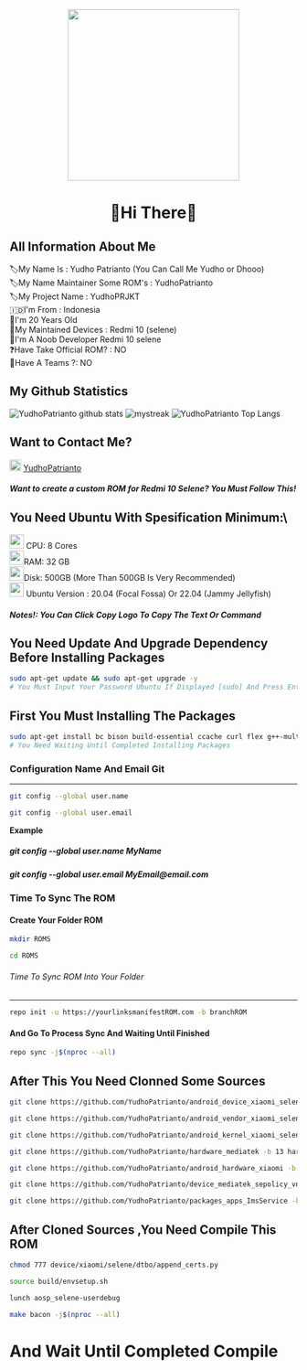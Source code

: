 <p align="center">
<img src="https://avatars.githubusercontent.com/u/124352333?v=4"
width="300"
height="300" />
</p>
 
<h1 align="center">👋Hi There👋

All Information About Me
---------------
🏷My Name Is : Yudho Patrianto (You Can Call Me Yudho or Dhooo)\
🏷My Name Maintainer Some ROM's : YudhoPatrianto\
🏷My Project Name : YudhoPRJKT\
🇮🇩I'm From : Indonesia\
👦I'm 20 Years Old\
📱My Maintained Devices : Redmi 10 (selene)\
🥲I'm A Noob Developer Redmi 10 selene\
❓Have Take Official ROM? : NO\
👥Have A Teams ?: NO


My Github Statistics
---------------
![YudhoPatrianto github stats](https://github-readme-stats.vercel.app/api?username=YudhoPatrianto&show_icons=true&theme=tokyonight)
<img src="https://github-readme-streak-stats.herokuapp.com/?user=AkuraDiary&theme=tokyonight" alt="mystreak"/>
![YudhoPatrianto Top Langs](https://github-readme-stats.vercel.app/api/top-langs/?username=YudhoPatrianto&theme=tokyonight&layout=compact)


Want to Contact Me?
---------------
<img src="https://upload.wikimedia.org/wikipedia/commons/thumb/8/82/Telegram_logo.svg/640px-Telegram_logo.svg.png" width=20 height=20/> [YudhoPatrianto](https://t.me/YudhoPatrianto "YudhoPatrianto")


<h5>Want to create a custom ROM for Redmi 10 Selene? You Must Follow This!

You Need Ubuntu With Spesification Minimum:\
---------------
<img src="https://encrypted-tbn0.gstatic.com/images?q=tbn:ANd9GcT28alGmo4vSRrUGuKXTzUAOwLexCIe9bXqdg&usqp=CAU" width=25 height=25/> CPU: 8 Cores\
<img src="https://media.istockphoto.com/id/1405202427/photo/closeup-circuit-board-of-computers-memorys-module-so-dimm-ddr-standart-for-laptop-isolated-on.jpg?s=612x612&w=0&k=20&c=pzkQzXpr4kJ_G0E43l7REMMhwA_fhOSbkmZ6hiZXpP4=" width=25 height=25/>RAM: 32 GB\
<img src="https://encrypted-tbn0.gstatic.com/images?q=tbn:ANd9GcQ3_fJzR9bJUrHo9HEJkWvrZL27uCdlwMXzf9WIkw8Of8k811eHYIYPT3EWNLoLDj9RawU&usqp=CAU" width=25 height=25/>Disk: 500GB (More Than 500GB Is Very Recommended)\
<img src ="https://upload.wikimedia.org/wikipedia/commons/thumb/a/ab/Logo-ubuntu_cof-orange-hex.svg/2048px-Logo-ubuntu_cof-orange-hex.svg.png" width=25 height=25/>	Ubuntu Version : 20.04 (Focal Fossa) Or 22.04 (Jammy Jellyfish)


<h5>Notes!: You Can Click Copy Logo To Copy The Text Or Command

You Need Update And Upgrade Dependency Before Installing Packages
---------------
```bash
sudo apt-get update && sudo apt-get upgrade -y
# You Must Input Your Password Ubuntu If Displayed [sudo] And Press Enter In Your Keyboard And Waiting To Completed 

```



First You Must Installing The Packages
---------------
```bash
sudo apt-get install bc bison build-essential ccache curl flex g++-multilib gcc-multilib git gnupg gperf imagemagick lib32ncurses5-dev lib32readline-dev lib32z1-dev liblz4-tool libncurses5-dev libsdl1.2-dev libssl-dev libxml2 libxml2-utils lzop pngcrush rsync schedtool squashfs-tools xsltproc zip zlib1g-dev -y
# You Need Waiting Until Completed Installing Packages
```


### Configuration Name And Email Git 
---------------
```bash
git config --global user.name 
```
```bash
git config --global user.email
```
**Example**
<h5>git config --global user.name MyName
<h5>git config --global user.email MyEmail@email.com



### Time To Sync The ROM
#### Create Your Folder ROM

```bash
mkdir ROMS
```
```bash
cd ROMS
```
###### Time To Sync ROM Into Your Folder #### 
---------------
```bash
repo init -u https://yourlinksmanifestROM.com -b branchROM
```

#### And Go To Process Sync And Waiting Until Finished ####
```bash
repo sync -j$(nproc --all)
```

After This You Need Clonned Some Sources
---------------
```bash
git clone https://github.com/YudhoPatrianto/android_device_xiaomi_selene -b aosp device/xiaomi/selene
```
```bash
git clone https://github.com/YudhoPatrianto/android_vendor_xiaomi_selene -b 13 vendor/xiaomi/selene
```
```bash
git clone https://github.com/YudhoPatrianto/android_kernel_xiaomi_selene -b tiramisu kernel/xiaomi/selene
```
```bash
git clone https://github.com/YudhoPatrianto/hardware_mediatek -b 13 hardware/mediatek
```
```bash
git clone https://github.com/YudhoPatrianto/android_hardware_xiaomi -b 13 hardware/xiaomi
```
```bash
git clone https://github.com/YudhoPatrianto/device_mediatek_sepolicy_vndr -b 13 device/mediatek/sepolicy_vndr
```
```bash
git clone https://github.com/YudhoPatrianto/packages_apps_ImsService -b 13 packages/apps/ImsService
```

After Cloned Sources ,You Need Compile This ROM
---------------
```bash
chmod 777 device/xiaomi/selene/dtbo/append_certs.py
```
```bash
source build/envsetup.sh
```
```bash
lunch aosp_selene-userdebug
```
```bash
make bacon -j$(nproc --all)
```
# And Wait Until Completed Compile 
